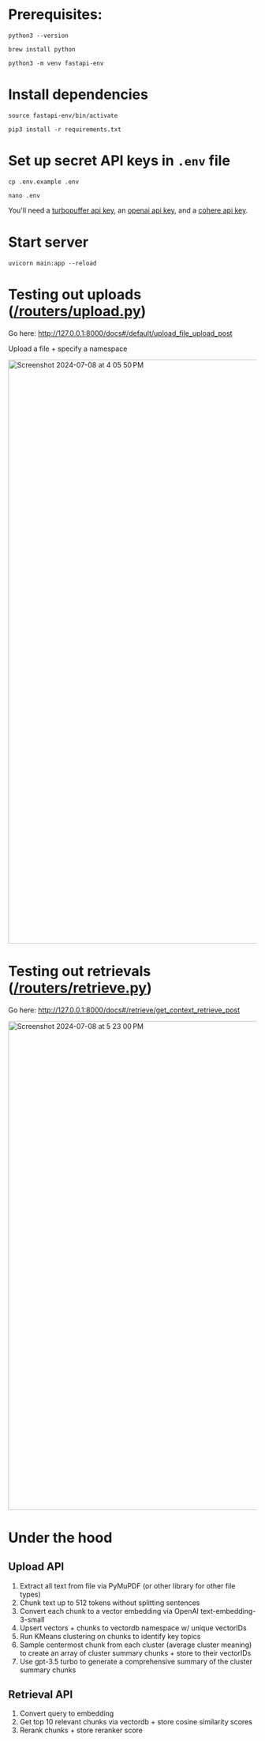 # Prerequisites:
`python3 --version`

`brew install python`

`python3 -m venv fastapi-env`

# Install dependencies
`source fastapi-env/bin/activate`

`pip3 install -r requirements.txt`

# Set up secret API keys in `.env` file
`cp .env.example .env`

`nano .env`

You'll need a [turbopuffer api key](https://turbopuffer.com/), an [openai api key](https://platform.openai.com/api-keys), and a [cohere api key](https://dashboard.cohere.com/api-keys).

# Start server
`uvicorn main:app --reload`

# Testing out uploads ([/routers/upload.py](/routers/upload.py))

Go here: http://127.0.0.1:8000/docs#/default/upload_file_upload_post

Upload a file + specify a namespace

<img width="1182" alt="Screenshot 2024-07-08 at 4 05 50 PM" src="https://github.com/pashpashpash/python-rag-scaffold/assets/20898225/0e1477db-4ca0-4e88-a93a-bb38facc3225">

# Testing out retrievals ([/routers/retrieve.py](/routers/retrieve.py))

Go here: http://127.0.0.1:8000/docs#/retrieve/get_context_retrieve_post

<img width="990" alt="Screenshot 2024-07-08 at 5 23 00 PM" src="https://github.com/pashpashpash/python-rag-scaffold/assets/20898225/e279e974-62a0-4ca6-8154-26fe4f674e73">

# Under the hood

## Upload API

1. Extract all text from file via PyMuPDF (or other library for other file types)
2. Chunk text up to 512 tokens without splitting sentences 
3. Convert each chunk to a vector embedding via OpenAI text-embedding-3-small 
4. Upsert vectors + chunks to vectordb namespace w/ unique vectorIDs
5. Run KMeans clustering on chunks to identify key topics
6. Sample centermost chunk from each cluster (average cluster meaning) to create an array of cluster summary chunks + store to their vectorIDs
7. Use gpt-3.5 turbo to generate a comprehensive summary of the cluster summary chunks

## Retrieval API

1. Convert query to embedding
2. Get top 10 relevant chunks via vectordb + store cosine similarity scores
3. Rerank chunks + store reranker score